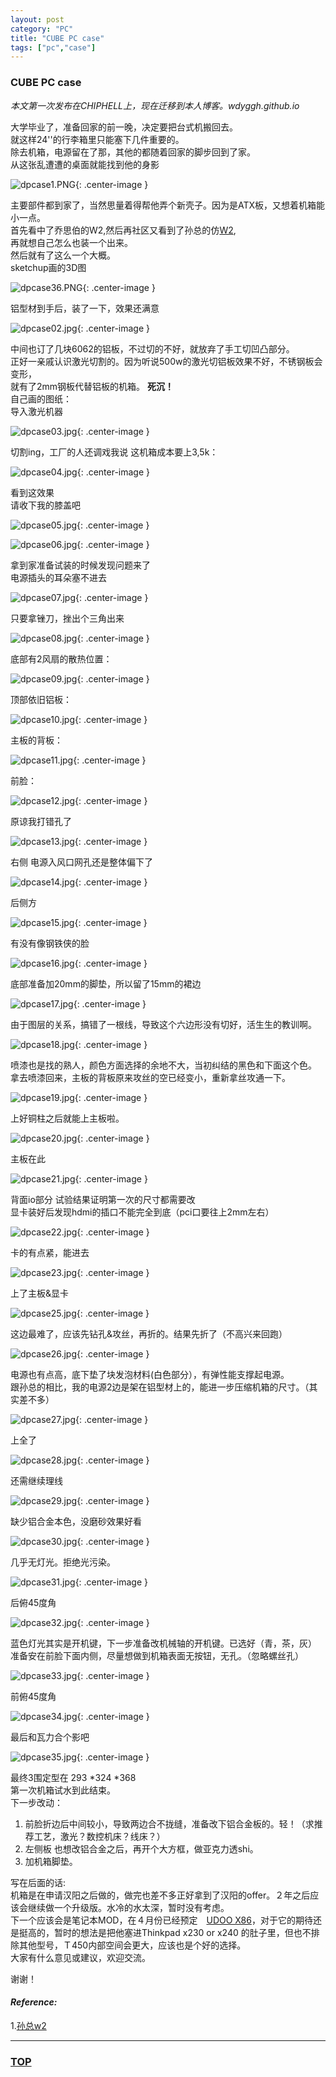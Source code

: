 ```yaml
---
layout: post
category: "PC"
title: "CUBE PC case"
tags: ["pc","case"]
---
```



### CUBE PC case  

<a name="top"></a>

*本文第一次发布在CHIPHELL上，现在迁移到本人博客。wdyggh.github.io*

大学毕业了，准备回家的前一晚，决定要把台式机搬回去。  
就这样24''的行李箱里只能塞下几件重要的。  
除去机箱，电源留在了那，其他的都随着回家的脚步回到了家。  
从这张乱遭遭的桌面就能找到他的身影  

![dpcase1.PNG](http://7xifyp.com1.z0.glb.clouddn.com/dpcase1.jpg){: .center-image }

主要部件都到家了，当然思量着得帮他弄个新壳子。因为是ATX板，又想着机箱能小一点。  
首先看中了乔思伯的W2,然后再社区又看到了孙总的仿[W2](https://www.chiphell.com/thread-1122370-1-1.html),  
再就想自己怎么也装一个出来。  
然后就有了这么一个大概。  
sketchup画的3D图  

![dpcase36.PNG](http://7xifyp.com1.z0.glb.clouddn.com/dpcase36.PNG){: .center-image }

铝型材到手后，装了一下，效果还满意  

![dpcase02.jpg](http://7xifyp.com1.z0.glb.clouddn.com/dpcase02.jpg){: .center-image }

中间也订了几块6062的铝板，不过切的不好，就放弃了手工切凹凸部分。  
正好一亲戚认识激光切割的。因为听说500w的激光切铝板效果不好，不锈钢板会变形，  
就有了2mm钢板代替铝板的机箱。 **死沉！**  
自己画的图纸：  
导入激光机器  

![dpcase03.jpg](http://7xifyp.com1.z0.glb.clouddn.com/dpcase03.jpg){: .center-image }

切割ing，工厂的人还调戏我说 这机箱成本要上3,5k：  

![dpcase04.jpg](http://7xifyp.com1.z0.glb.clouddn.com/dpcase04.jpg){: .center-image }

看到这效果  
请收下我的膝盖吧  

![dpcase05.jpg](http://7xifyp.com1.z0.glb.clouddn.com/dpcase05.jpg){: .center-image }

![dpcase06.jpg](http://7xifyp.com1.z0.glb.clouddn.com/dpcase06.jpg){: .center-image }

拿到家准备试装的时候发现问题来了  
电源插头的耳朵塞不进去  

![dpcase07.jpg](http://7xifyp.com1.z0.glb.clouddn.com/dpcase07.jpg){: .center-image }

只要拿锉刀，挫出个三角出来  

![dpcase08.jpg](http://7xifyp.com1.z0.glb.clouddn.com/dpcase08.jpg){: .center-image }

底部有2风扇的散热位置：  

![dpcase09.jpg](http://7xifyp.com1.z0.glb.clouddn.com/dpcase09.jpg){: .center-image }

顶部依旧铝板：  

![dpcase10.jpg](http://7xifyp.com1.z0.glb.clouddn.com/dpcase10.jpg){: .center-image }

主板的背板：  

![dpcase11.jpg](http://7xifyp.com1.z0.glb.clouddn.com/dpcase11.jpg){: .center-image }

前脸：  

![dpcase12.jpg](http://7xifyp.com1.z0.glb.clouddn.com/dpcase12.jpg){: .center-image }

原谅我打错孔了  

![dpcase13.jpg](http://7xifyp.com1.z0.glb.clouddn.com/dpcase13.jpg){: .center-image }

右侧 电源入风口网孔还是整体偏下了  

![dpcase14.jpg](http://7xifyp.com1.z0.glb.clouddn.com/dpcase14.jpg){: .center-image }

后侧方  

![dpcase15.jpg](http://7xifyp.com1.z0.glb.clouddn.com/dpcase15.jpg){: .center-image }

有没有像钢铁侠的脸  

![dpcase16.jpg](http://7xifyp.com1.z0.glb.clouddn.com/dpcase16.jpg){: .center-image }

底部准备加20mm的脚垫，所以留了15mm的裙边  

![dpcase17.jpg](http://7xifyp.com1.z0.glb.clouddn.com/dpcase17.jpg){: .center-image }

由于图层的关系，搞错了一根线，导致这个六边形没有切好，活生生的教训啊。  

![dpcase18.jpg](http://7xifyp.com1.z0.glb.clouddn.com/dpcase18.jpg){: .center-image }

喷漆也是找的熟人，颜色方面选择的余地不大，当初纠结的黑色和下面这个色。  
拿去喷漆回来，主板的背板原来攻丝的空已经变小，重新拿丝攻通一下。  

![dpcase19.jpg](http://7xifyp.com1.z0.glb.clouddn.com/dpcase19.jpg){: .center-image }

上好铜柱之后就能上主板啦。  

![dpcase20.jpg](http://7xifyp.com1.z0.glb.clouddn.com/dpcase20.jpg){: .center-image }

主板在此  

![dpcase21.jpg](http://7xifyp.com1.z0.glb.clouddn.com/dpcase21.jpg){: .center-image }

背面io部分 试验结果证明第一次的尺寸都需要改  
显卡装好后发现hdmi的插口不能完全到底（pci口要往上2mm左右）  

![dpcase22.jpg](http://7xifyp.com1.z0.glb.clouddn.com/dpcase22.jpg){: .center-image }

卡的有点紧，能进去  

![dpcase23.jpg](http://7xifyp.com1.z0.glb.clouddn.com/dpcase23.jpg){: .center-image }

上了主板&显卡  

![dpcase25.jpg](http://7xifyp.com1.z0.glb.clouddn.com/dpcase25.jpg){: .center-image }

这边最难了，应该先钻孔&攻丝，再折的。结果先折了（不高兴来回跑）  

![dpcase26.jpg](http://7xifyp.com1.z0.glb.clouddn.com/dpcase26.jpg){: .center-image }

电源也有点高，底下垫了块发泡材料(白色部分），有弹性能支撑起电源。  
跟孙总的相比，我的电源2边是架在铝型材上的，能进一步压缩机箱的尺寸。（其实差不多）  

![dpcase27.jpg](http://7xifyp.com1.z0.glb.clouddn.com/dpcase27.jpg){: .center-image }

上全了  

![dpcase28.jpg](http://7xifyp.com1.z0.glb.clouddn.com/dpcase28.jpg){: .center-image }

还需继续理线  

![dpcase29.jpg](http://7xifyp.com1.z0.glb.clouddn.com/dpcase29.jpg){: .center-image }

缺少铝合金本色，没磨砂效果好看  

![dpcase30.jpg](http://7xifyp.com1.z0.glb.clouddn.com/dpcase30.jpg){: .center-image }

几乎无灯光。拒绝光污染。  

![dpcase31.jpg](http://7xifyp.com1.z0.glb.clouddn.com/dpcase31.jpg){: .center-image }

后俯45度角  

![dpcase32.jpg](http://7xifyp.com1.z0.glb.clouddn.com/dpcase32.jpg){: .center-image }

蓝色灯光其实是开机键，下一步准备改机械轴的开机键。已选好（青，茶，灰）  
准备安在前脸下面内侧，尽量想做到机箱表面无按钮，无孔。（忽略螺丝孔）  

![dpcase33.jpg](http://7xifyp.com1.z0.glb.clouddn.com/dpcase33.jpg){: .center-image }

前俯45度角  

![dpcase34.jpg](http://7xifyp.com1.z0.glb.clouddn.com/dpcase34.jpg){: .center-image }

最后和瓦力合个影吧  

![dpcase35.jpg](http://7xifyp.com1.z0.glb.clouddn.com/dpcase35.jpg){: .center-image }

最终3围定型在 293 \*324 \*368  
第一次机箱试水到此结束。  
下一步改动：  
1. 前脸折边后中间较小，导致两边合不拢缝，准备改下铝合金板的。轻！（求推荐工艺，激光？数控机床？线床？）  
2. 左侧板 也想改铝合金之后，再开个大方框，做亚克力透shi。  
3. 加机箱脚垫。  

写在后面的话:  
机箱是在申请汉阳之后做的，做完也差不多正好拿到了汉阳的offer。２年之后应该会继续做一个升级版。水冷的水太深，暂时没有考虑。  
下一个应该会是笔记本MOD，在４月份已经预定　[UDOO X86](http://shop.udoo.org/usa/preorder-x86.html?___from_store=other&popup=no)，对于它的期待还是挺高的，暂时的想法是把他塞进Thinkpad x230 or x240 的肚子里，但也不排除其他型号，Ｔ450内部空间会更大，应该也是个好的选择。  
大家有什么意见或建议，欢迎交流。  

谢谢！  




#### *Reference:*  

1.[孙总w2](https://www.chiphell.com/thread-1122370-1-1.html)  

- - - 

### [TOP](#top)
